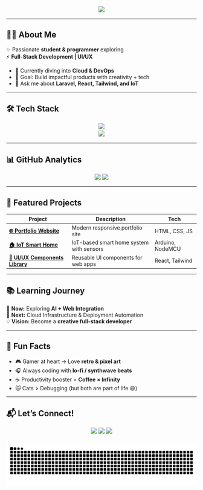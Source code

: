 <!-- Fancy GitHub Profile README -->

<div align="center">
  <img height="150" src="https://media.giphy.com/media/M9gbBd9nbDrOTu1Mqx/giphy.gif"  />
</div>

---

## 👨‍💻 About Me
✨ Passionate **student & programmer** exploring  
⚡ **Full-Stack Development | UI/UX**  

- 🌱 Currently diving into **Cloud & DevOps**  
- 🎯 Goal: Build impactful products with creativity + tech  
- 💬 Ask me about **Laravel, React, Tailwind, and IoT**  

---

## 🛠️ Tech Stack
<p align="center">
  <!-- Languages -->
  <img src="https://skillicons.dev/icons?i=js,python,java,php,html,css" />
  <br/>
  <!-- Frameworks & Tools -->
  <img src="https://skillicons.dev/icons?i=laravel,react,tailwind,docker,git,figma,vscode" />
</p>

---

## 📊 GitHub Analytics
<p align="center">
  <img src="https://github-readme-stats.vercel.app/api?username=haerul&show_icons=true&theme=radical&hide_border=true" height="160"/>
  <img src="https://streak-stats.demolab.com?user=haerul&theme=radical&hide_border=true" height="160"/>
</p>

---

## 🚀 Featured Projects
| Project | Description | Tech |
|---------|-------------|------|
| [**🌐 Portfolio Website**](https://github.com/haerul/portfolio) | Modern responsive portfolio site | HTML, CSS, JS |
| [**🏠 IoT Smart Home**](https://github.com/haerul/iot-smart-home) | IoT-based smart home system with sensors | Arduino, NodeMCU |
| [**🎨 UI/UX Components Library**](https://github.com/haerul/uiux-library) | Reusable UI components for web apps | React, Tailwind |

---

## 📚 Learning Journey
📌 **Now:** Exploring **AI + Web Integration**  
🌱 **Next:** Cloud Infrastructure & Deployment Automation  
💡 **Vision:** Become a **creative full-stack developer**  

---

## 🎉 Fun Facts
- 🎮 Gamer at heart → Love **retro & pixel art**  
- 🎧 Always coding with **lo-fi / synthwave beats**  
- ☕ Productivity booster = **Coffee × Infinity**  
- 🐱 Cats > Debugging (but both are part of life 😆)  

---

## 📬 Let’s Connect!
<p align="center">
  <a href="mailto:gibetyo@gmail.com"><img src="https://skillicons.dev/icons?i=gmail" height="40"/></a>
  <a href="https://twitter.com/gibetyo"><img src="https://skillicons.dev/icons?i=twitter" height="40"/></a>
  <a href="https://instagram.com/gibelett"><img src="https://skillicons.dev/icons?i=instagram" height="40"/></a>
</p>

###

<img src="https://raw.githubusercontent.com/Gibettt/Gibettt/output/snake.svg" alt="Snake animation" />

###

